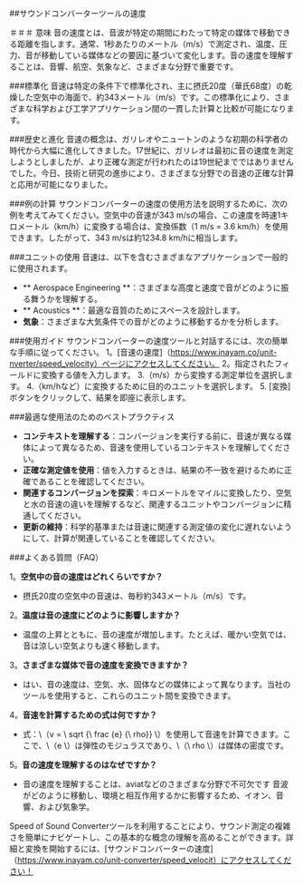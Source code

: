 ##サウンドコンバーターツールの速度

＃＃＃ 意味
音の速度とは、音波が特定の期間にわたって特定の媒体で移動できる距離を指します。通常、1秒あたりのメートル（m/s）で測定され、温度、圧力、音が移動している媒体などの要因に基づいて変化します。音の速度を理解することは、音響、航空、気象など、さまざまな分野で重要です。

###標準化
音速は特定の条件下で標準化され、主に摂氏20度（華氏68度）の乾燥した空気中の海面で、約343メートル（m/s）です。この標準化により、さまざまな科学および工学アプリケーション間の一貫した計算と比較が可能になります。

###歴史と進化
音速の概念は、ガリレオやニュートンのような初期の科学者の時代から大幅に進化してきました。17世紀に、ガリレオは最初に音の速度を測定しようとしましたが、より正確な測定が行われたのは19世紀までではありませんでした。今日、技術と研究の進歩により、さまざまな分野での音速の正確な計算と応用が可能になりました。

###例の計算
サウンドコンバーターの速度の使用方法を説明するために、次の例を考えてみてください。空気中の音速が343 m/sの場合、この速度を時速1キロメートル（km/h）に変換する場合は、変換係数（1 m/s = 3.6 km/h）を使用できます。したがって、343 m/sは約1234.8 km/hに相当します。

###ユニットの使用
音速は、以下を含むさまざまなアプリケーションで一般的に使用されます。
-  ** Aerospace Engineering **：さまざまな高度と速度で音がどのように振る舞うかを理解する。
-  ** Acoustics **：最適な音質のためにスペースを設計します。
-  **気象**：さまざまな大気条件での音がどのように移動するかを分析します。

###使用ガイド
サウンドコンバーターの速度ツールと対話するには、次の簡単な手順に従ってください。
1。[音速の速度]（https://www.inayam.co/unit-nverter/speed_velocity）ページにアクセスしてください。
2。指定されたフィールドに変換する値を入力します。
3.（m/s）から変換する測定単位を選択します。
4.（km/hなど）に変換するために目的のユニットを選択します。
5. [変換]ボタンをクリックして、結果を即座に表示します。

###最適な使用法のためのベストプラクティス
-  **コンテキストを理解する**：コンバージョンを実行する前に、音速が異なる媒体によって異なるため、音速を使用しているコンテキストを理解してください。
-  **正確な測定値を使用**：値を入力するときは、結果の不一致を避けるために正確であることを確認してください。
-  **関連するコンバージョンを探索**：キロメートルをマイルに変換したり、空気と水の音速の違いを理解するなど、関連するユニットやコンバージョンに精通してください。
-  **更新の維持**：科学的基準または音速に関連する測定値の変化に遅れないようにして、計算が関連していることを確認してください。

###よくある質問（FAQ）

1。**空気中の音の速度はどれくらいですか？**
- 摂氏20度の空気中の音速は、毎秒約343メートル（m/s）です。

2。**温度は音の速度にどのように影響しますか？**
- 温度の上昇とともに、音の速度が増加します。たとえば、暖かい空気では、音は涼しい空気よりも速く移動します。

3。**さまざまな媒体で音の速度を変換できますか？**
- はい、音の速度は、空気、水、固体などの媒体によって異なります。当社のツールを使用すると、これらのユニット間を変換できます。

4。**音速を計算するための式は何ですか？**
- 式：\（v = \ sqrt {\ frac {e} {\ rho}} \）を使用して音速を計算できます。ここで、\（e \）は弾性のモジュラスであり、\（\ rho \）は媒体の密度です。

5。**音の速度を理解するのはなぜですか？**
- 音の速度を理解することは、aviatなどのさまざまな分野で不可欠です 音波がどのように移動し、環境と相互作用するかに影響するため、イオン、音響、および気象学。

Speed of Sound Converterツールを利用することにより、サウンド測定の複雑さを簡単にナビゲートし、この基本的な概念の理解を高めることができます。詳細と変換を開始するには、[サウンドコンバーターの速度]（https://www.inayam.co/unit-converter/speed_velocit）にアクセスしてください！